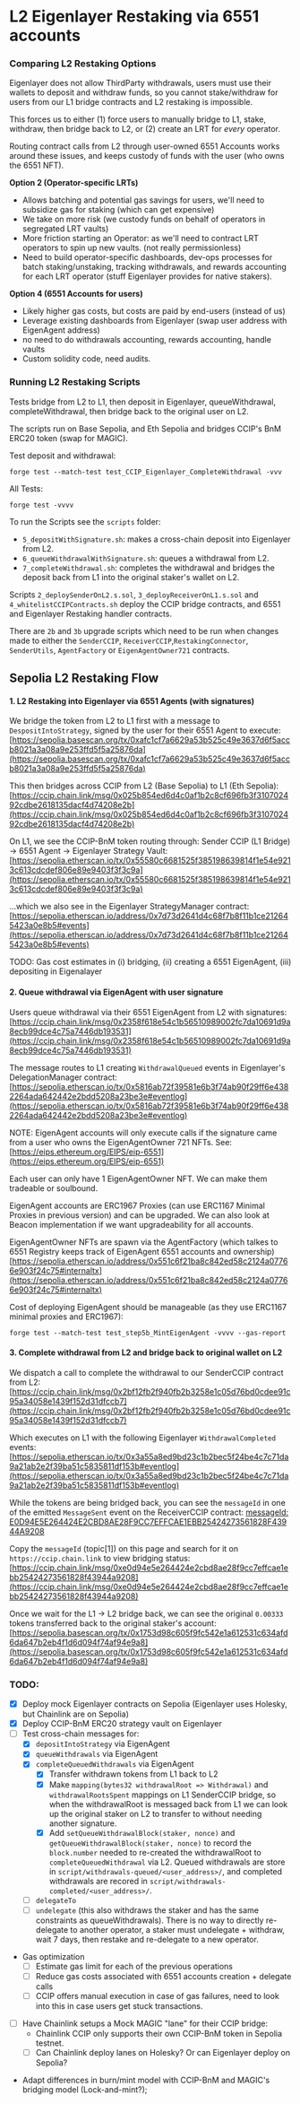 # L2 Eigenlayer Restaking via 6551 accounts


### Comparing L2 Restaking Options

Eigenlayer does not allow ThirdParty withdrawals, users must use their wallets to deposit and withdraw funds, so you cannot stake/withdraw for users from our L1 bridge contracts and L2 restaking is impossible.

This forces us to either (1) force users to manually bridge to L1, stake, withdraw, then bridge back to L2, or (2) create an LRT for *every* operator.

Routing contract calls from L2 through user-owned 6551 Accounts works around these issues, and keeps custody of funds with the user (who owns the 6551 NFT).

**Option 2 (Operator-specific LRTs)**
- Allows batching and potential gas savings for users, we'll need to subsidize gas for staking (which can get expensive)
- We take on more risk (we custody funds on behalf of operators in segregated LRT vaults)
- More friction starting an Operator: as we'll need to contract LRT operators to spin up new vaults. (not really permissionless)
- Need to build operator-specific dashboards, dev-ops processes for batch staking/unstaking, tracking withdrawals, and rewards accounting for each LRT operator (stuff Eigenlayer provides for native stakers).

**Option 4 (6551 Accounts for users)**
- Likely higher gas costs, but costs are paid by end-users (instead of us)
- Leverage existing dashboards from Eigenlayer (swap user address with EigenAgent address)
- no need to do withdrawals accounting, rewards accounting, handle vaults
- Custom solidity code, need audits.



### Running L2 Restaking Scripts

Tests bridge from L2 to L1, then deposit in Eigenlayer, queueWithdrawal, completeWithdrawal, then bridge back to the original user on L2.

The scripts run on Base Sepolia, and Eth Sepolia and bridges CCIP's BnM ERC20 token (swap for MAGIC).

Test deposit and withdrawal:
```
forge test --match-test test_CCIP_Eigenlayer_CompleteWithdrawal -vvv
```
All Tests:
```
forge test -vvvv
```


To run the Scripts see the `scripts` folder:
- `5_depositWithSignature.sh`: makes a cross-chain deposit into Eigenlayer from L2.
- `6_queueWithdrawalWithSignature.sh`: queues a withdrawal from L2.
- `7_completeWithdrawal.sh`: completes the withdrawal and bridges the deposit back from L1 into the original staker's wallet on L2.

Scripts `2_deploySenderOnL2.s.sol`, `3_deployReceiverOnL1.s.sol` and `4_whitelistCCIPContracts.sh` deploy the CCIP bridge contracts, and 6551 and Eigenlayer Restaking handler contracts.

There are `2b` and `3b` upgrade scripts which need to be run when changes made to either the `SenderCCIP`, `ReceiverCCIP`,`RestakingConnector`, `SenderUtils`, `AgentFactory` or `EigenAgentOwner721` contracts.





## Sepolia L2 Restaking Flow

#### 1.  L2 Restaking into Eigenlayer via 6551 Agents (with signatures)

We bridge the token from L2 to L1 first with a message to `DespositIntoStrategy`, signed by the user for their 6551 Agent to execute:
[https://sepolia.basescan.org/tx/0xafc1cf7a6629a53b525c49e3637d6f5accb8021a3a08a9e253ffd5f5a25876da](https://sepolia.basescan.org/tx/0xafc1cf7a6629a53b525c49e3637d6f5accb8021a3a08a9e253ffd5f5a25876da)

This then bridges across CCIP from L2 (Base Sepolia) to L1 (Eth Sepolia):
[https://ccip.chain.link/msg/0x025b854ed6d4c0af1b2c8cf696fb3f310702492cdbe2618135dacf4d74208e2b](https://ccip.chain.link/msg/0x025b854ed6d4c0af1b2c8cf696fb3f310702492cdbe2618135dacf4d74208e2b)

On L1, we see the CCIP-BnM token routing through: Sender CCIP (L1 Bridge) -> 6551 Agent -> Eigenlayer Strategy Vault:
[https://sepolia.etherscan.io/tx/0x55580c6681525f385198639814f1e54e9213c613cdcdef806e89e9403f3f3c9a](https://sepolia.etherscan.io/tx/0x55580c6681525f385198639814f1e54e9213c613cdcdef806e89e9403f3f3c9a)

...which we also see in the Eigenlayer StrategyManager contract: [https://sepolia.etherscan.io/address/0x7d73d2641d4c68f7b8f11b1ce212645423a0e8b5#events](https://sepolia.etherscan.io/address/0x7d73d2641d4c68f7b8f11b1ce212645423a0e8b5#events)


TODO: Gas cost estimates in (i) bridging, (ii) creating a 6551 EigenAgent, (iii) depositing in Eigenalayer


#### 2. Queue withdrawal via EigenAgent with user signature

Users queue withdrawal via their 6551 EigenAgent from L2 with signatures:
[https://ccip.chain.link/msg/0x2358f618e54c1b56510989002fc7da10691d9a8ecb99dce4c75a7446db193531](https://ccip.chain.link/msg/0x2358f618e54c1b56510989002fc7da10691d9a8ecb99dce4c75a7446db193531)


The message routes to L1 creating `WithdrawalQueued` events in Eigenlayer's DelegationManager contract:
[https://sepolia.etherscan.io/tx/0x5816ab72f39581e6b3f74ab90f29ff6e4382264ada642442e2bdd5208a23be3e#eventlog](https://sepolia.etherscan.io/tx/0x5816ab72f39581e6b3f74ab90f29ff6e4382264ada642442e2bdd5208a23be3e#eventlog)


NOTE:
EigenAgent accounts will only execute calls if the signature came from a user who owns the EigenAgentOwner 721 NFTs. See: [https://eips.ethereum.org/EIPS/eip-6551](https://eips.ethereum.org/EIPS/eip-6551)

Each user can only have 1 EigenAgentOwner NFT. We can make them tradeable or soulbound.

EigenAgent accounts are ERC1967 Proxies (can use ERC1167 Minimal Proxies in previous version) and can be upgraded. We can also look at Beacon implementation if we want upgradeability for all accounts.

EigenAgentOwner NFTs are spawn via the AgentFactory (which talkes to 6551 Registry keeps track of EigenAgent 6551 accounts and ownership)
[https://sepolia.etherscan.io/address/0x551c6f21ba8c842ed58c2124a07766e903f24c75#internaltx](https://sepolia.etherscan.io/address/0x551c6f21ba8c842ed58c2124a07766e903f24c75#internaltx)

Cost of deploying EigenAgent should be manageable (as they use ERC1167 minimal proxies and ERC1967):
```
forge test --match-test test_step5b_MintEigenAgent -vvvv --gas-report
```


#### 3. Complete withdrawal from L2 and bridge back to original wallet on L2

We dispatch a call to complete the withdrawal to our SenderCCIP contract from L2:
[https://ccip.chain.link/msg/0x2bf12fb2f940fb2b3258e1c05d76bd0cdee91c95a34058e1439f152d31dfccb7](https://ccip.chain.link/msg/0x2bf12fb2f940fb2b3258e1c05d76bd0cdee91c95a34058e1439f152d31dfccb7)

Which executes on L1 with the following Eigenlayer `WithdrawalCompleted` events:
[https://sepolia.etherscan.io/tx/0x3a55a8ed9bd23c1b2bec5f24be4c7c71da9a21ab2e2f39ba51c5835811df153b#eventlog](https://sepolia.etherscan.io/tx/0x3a55a8ed9bd23c1b2bec5f24be4c7c71da9a21ab2e2f39ba51c5835811df153b#eventlog)


While the tokens are being bridged back, you can see the `messageId` in one of the emitted `MessageSent` event on the ReceiverCCIP contract:
[messageId: E0D94E5E264424E2CBD8AE28F9CC7EFFCAE1EBB25424273561828F43944A9208](https://sepolia.etherscan.io/tx/0x3a55a8ed9bd23c1b2bec5f24be4c7c71da9a21ab2e2f39ba51c5835811df153b#eventlog#144)

Copy the `messageId` (topic[1]) on this page and search for it on `https://ccip.chain.link` to view  bridging status:
[https://ccip.chain.link/msg/0xe0d94e5e264424e2cbd8ae28f9cc7effcae1ebb25424273561828f43944a9208](https://ccip.chain.link/msg/0xe0d94e5e264424e2cbd8ae28f9cc7effcae1ebb25424273561828f43944a9208)

Once we wait for the L1 -> L2 bridge back, we can see the original `0.00333` tokens transferred back to the original staker's account:
[https://sepolia.basescan.org/tx/0x1753d98c605f9fc542e1a612531c634afd6da647b2eb4f1d6d094f74af94e9a8](https://sepolia.basescan.org/tx/0x1753d98c605f9fc542e1a612531c634afd6da647b2eb4f1d6d094f74af94e9a8)



### TODO:
- [x] Deploy mock Eigenlayer contracts on Sepolia (Eigenlayer uses Holesky, but Chainlink are on Sepolia)
- [x] Deploy CCIP-BnM ERC20 strategy vault on Eigenlayer
- [ ] Test cross-chain messages for:
    - [x] `depositIntoStrategy` via EigenAgent
    - [x] `queueWithdrawals` via EigenAgent
    - [x] `completeQueuedWithdrawals` via EigenAgent
        - [x] Transfer withdrawn tokens from L1 back to L2
        - [x] Make `mapping(bytes32 withdrawalRoot => Withdrawal)` and `withdrawalRootsSpent` mappings on L1 SenderCCIP bridge, so when the withdrawalRoot is messaged back from L1 we can look up the original staker on L2 to transfer to without needing another signature.
        - [x] Add `setQueueWithdrawalBlock(staker, nonce)` and `getQueueWithdrawalBlock(staker, nonce)` to record the `block.number` needed to re-created the withdrawalRoot to `completeQueuedWithdrawal` via L2.
Queued withdrawals are store in `script/withdrawals-queued/<user_address>/`, and completed withdrawals are recored in `script/withdrawals-completed/<user_address>/`.
    - [ ] `delegateTo`
    - [ ] `undelegate` (this also withdraws the staker and has the same constraints as queueWithdrawals). There is no way to directly re-delegate to another operator, a staker must undelegate + withdraw, wait 7 days, then restake and re-delegate to a new operator.

- Gas optimization
    - [ ] Estimate gas limit for each of the previous operations
    - [ ] Reduce gas costs associated with 6551 accounts creation + delegate calls
    - [ ] CCIP offers manual execution in case of gas failures, need to look into this in case users get stuck transactions.

- [ ] Have Chainlink setups a Mock MAGIC "lane" for their CCIP bridge:
    - Chainlink CCIP only supports their own CCIP-BnM token in Sepolia testnet.
    - [ ] Can Chainlink deploy lanes on Holesky? Or can Eigenlayer deploy on Sepolia?

- Adapt differences in burn/mint model with CCIP-BnM and MAGIC's bridging model (Lock-and-mint?);
